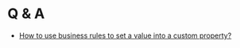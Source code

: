 # Q & A

- [How to use business rules to set a value into a custom property?](set-value-into-custom-property.md)
